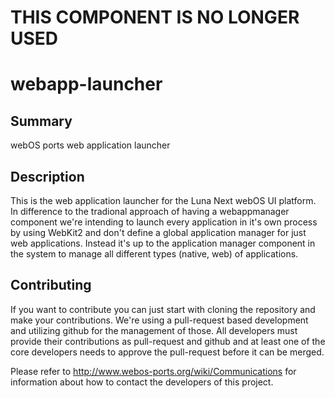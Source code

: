 THIS COMPONENT IS NO LONGER USED
===============

webapp-launcher
===============


Summary
-------
webOS ports web application launcher

Description
-----------
This is the web application launcher for the Luna Next webOS UI platform. In difference to
the tradional approach of having a webappmanager component we're intending to launch every
application in it's own process by using WebKit2 and don't define a global application
manager for just web applications. Instead it's up to the application manager component in
the system to manage all different types (native, web) of applications.

## Contributing

If you want to contribute you can just start with cloning the repository and make your
contributions. We're using a pull-request based development and utilizing github for the
management of those. All developers must provide their contributions as pull-request and
github and at least one of the core developers needs to approve the pull-request before it
can be merged.

Please refer to http://www.webos-ports.org/wiki/Communications for information about how to
contact the developers of this project.
